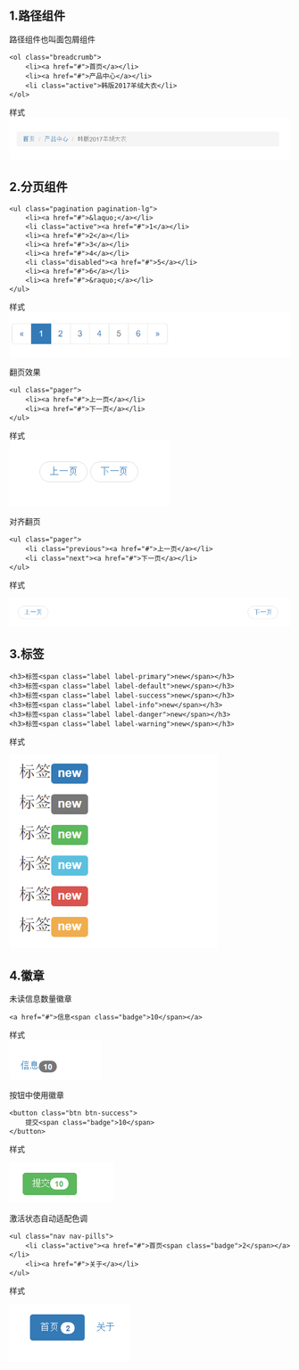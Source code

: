 ## 1.路径组件 ##
路径组件也叫面包屑组件

	<ol class="breadcrumb">
		<li><a href="#">首页</a></li>
		<li><a href="#">产品中心</a></li>
		<li class="active">韩版2017羊绒大衣</li>
	</ol>

样式  
![面包屑](../images/brandcrub.png)

## 2.分页组件 ##

	<ul class="pagination pagination-lg">
		<li><a href="#">&laquo;</a></li>
		<li class="active"><a href="#">1</a></li>
		<li><a href="#">2</a></li>
		<li><a href="#">3</a></li>
		<li><a href="#">4</a></li>
		<li class="disabled"><a href="#">5</a></li>
		<li><a href="#">6</a></li>
		<li><a href="#">&raquo;</a></li>
	</ul>

样式  
![分页](../images/pagination.png)

翻页效果  

	<ul class="pager">
		<li><a href="#">上一页</a></li>
		<li><a href="#">下一页</a></li>
	</ul>

样式  
![翻页](../images/pager.png)

对齐翻页

	<ul class="pager">
		<li class="previous"><a href="#">上一页</a></li>
		<li class="next"><a href="#">下一页</a></li>
	</ul>

样式  

![对齐](../images/pager-duiqi.png)

## 3.标签 ##

	<h3>标签<span class="label label-primary">new</span></h3>
	<h3>标签<span class="label label-default">new</span></h3>
	<h3>标签<span class="label label-success">new</span></h3>
	<h3>标签<span class="label label-info">new</span></h3>
	<h3>标签<span class="label label-danger">new</span></h3>
	<h3>标签<span class="label label-warning">new</span></h3>

样式

![标签](../images/label.png)

## 4.徽章 ##
未读信息数量徽章

	<a href="#">信息<span class="badge">10</span></a>

样式  
![未读](../images/badge-weidu.png)

按钮中使用徽章

	<button class="btn btn-success">
		提交<span class="badge">10</span>
	</button>


样式   

![按钮](../images/badge-btn.png)

激活状态自动适配色调

	<ul class="nav nav-pills">
		<li class="active"><a href="#">首页<span class="badge">2</span></a></li>
		<li><a href="#">关于</a></li>
	</ul>

样式

![激活](../images/badge-active.png)